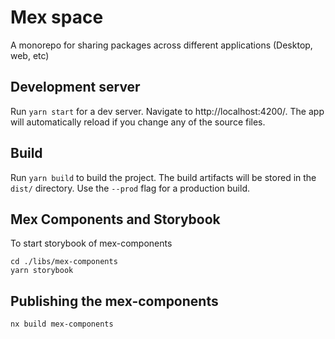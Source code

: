 # Mex space

A monorepo for sharing packages across different applications (Desktop, web, etc)

## Development server

Run `yarn start` for a dev server. Navigate to http://localhost:4200/. The app will automatically reload if you change any of the source files.

## Build

Run `yarn build` to build the project. The build artifacts will be stored in the `dist/` directory. Use the `--prod` flag for a production build.

## Mex Components and Storybook

To start storybook of mex-components

```
cd ./libs/mex-components
yarn storybook
```

## Publishing the mex-components

```
nx build mex-components
```
